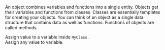 An object combines variables and functions into a single entity. Objects get their variables and functions from classes. Classes are essentially templates for creating your objects. You can think of an object as a single data structure that contains data as well as functions. Functions of objects are called methods.  
  
Assign value to a variable inside `MyClass` .  
Assign any value to variable.

